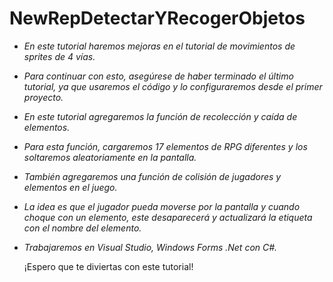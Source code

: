 # NewRepDetectarYRecogerObjetos

- _En este tutorial haremos mejoras en el tutorial de movimientos de sprites de 4 vías._
- _Para continuar con esto, asegúrese de haber terminado el último tutorial, ya que usaremos el código y lo configuraremos desde el primer proyecto._
- _En este tutorial agregaremos la función de recolección y caída de elementos._
- _Para esta función, cargaremos 17 elementos de RPG diferentes y los soltaremos aleatoriamente en la pantalla._
- _También agregaremos una función de colisión de jugadores y elementos en el juego._
- _La idea es que el jugador pueda moverse por la pantalla y cuando choque con un elemento, este desaparecerá y actualizará la etiqueta con el nombre del elemento._
- _Trabajaremos en Visual Studio, Windows Forms .Net con C#._

  ¡Espero que te diviertas con este tutorial!

